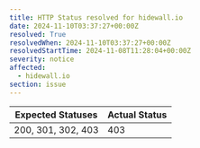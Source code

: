 ```yaml
---
title: HTTP Status resolved for hidewall.io
date: 2024-11-10T03:37:27+00:00Z
resolved: True
resolvedWhen: 2024-11-10T03:37:27+00:00Z
resolvedStartTime: 2024-11-08T11:28:04+00:00Z
severity: notice
affected:
  - hidewall.io
section: issue
---
```


| Expected Statuses | Actual Status  |
|-------------------|----------------|
| 200, 301, 302, 403 | 403 |
